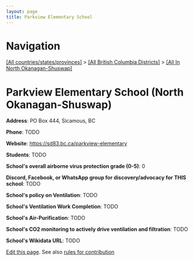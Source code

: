 ```yaml
---
layout: page
title: Parkview Elementary School
---
```

# Navigation

[[All countries/states/provinces]](../../..) > [[All British Columbia Districts]](../..) > [[All In North Okanagan-Shuswap]](..)

# Parkview Elementary School (North Okanagan-Shuswap)

**Address**: PO Box 444, Sicamous, BC

**Phone**: TODO

**Website**: <https://sd83.bc.ca/parkview-elementary>

**Students**: TODO

**School's overall airborne virus protection grade (0-5)**: 0

**Discord, Facebook, or WhatsApp group for discovery/advocacy for THIS school**: TODO

**School's policy on Ventilation**: TODO

**School's Ventilation Work Completion**: TODO

**School's Air-Purification**: TODO

**School's CO2 monitoring to actively drive ventilation and filtration**: TODO

**School's Wikidata URL**: TODO


[Edit this page](https://github.com/ventilate-schools/BC/edit/main/./North_Okanagan-Shuswap/Parkview_Elementary_School.md). See also [rules for contribution](../../../contribution-rules/)